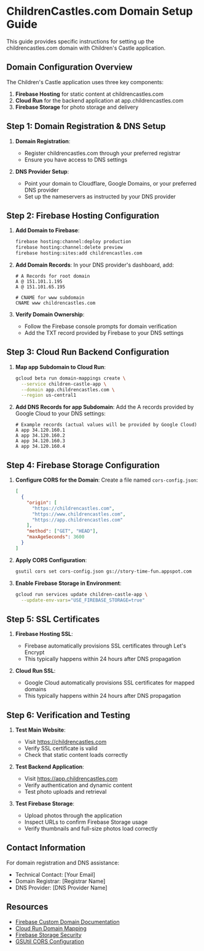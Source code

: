 # ChildrenCastles.com Domain Setup Guide

This guide provides specific instructions for setting up the childrencastles.com domain with Children's Castle application.

## Domain Configuration Overview

The Children's Castle application uses three key components:

1. **Firebase Hosting** for static content at childrencastles.com
2. **Cloud Run** for the backend application at app.childrencastles.com
3. **Firebase Storage** for photo storage and delivery

## Step 1: Domain Registration & DNS Setup

1. **Domain Registration**: 
   - Register childrencastles.com through your preferred registrar
   - Ensure you have access to DNS settings

2. **DNS Provider Setup**:
   - Point your domain to Cloudflare, Google Domains, or your preferred DNS provider
   - Set up the nameservers as instructed by your DNS provider

## Step 2: Firebase Hosting Configuration

1. **Add Domain to Firebase**:
   ```bash
   firebase hosting:channel:deploy production
   firebase hosting:channel:delete preview
   firebase hosting:sites:add childrencastles.com
   ```

2. **Add Domain Records**:
   In your DNS provider's dashboard, add:
   
   ```
   # A Records for root domain
   A @ 151.101.1.195
   A @ 151.101.65.195
   
   # CNAME for www subdomain
   CNAME www childrencastles.com
   ```

3. **Verify Domain Ownership**:
   - Follow the Firebase console prompts for domain verification
   - Add the TXT record provided by Firebase to your DNS settings

## Step 3: Cloud Run Backend Configuration

1. **Map app Subdomain to Cloud Run**:
   ```bash
   gcloud beta run domain-mappings create \
     --service children-castle-app \
     --domain app.childrencastles.com \
     --region us-central1
   ```

2. **Add DNS Records for app Subdomain**:
   Add the A records provided by Google Cloud to your DNS settings:
   
   ```
   # Example records (actual values will be provided by Google Cloud)
   A app 34.120.160.1
   A app 34.120.160.2
   A app 34.120.160.3
   A app 34.120.160.4
   ```

## Step 4: Firebase Storage Configuration

1. **Configure CORS for the Domain**:
   Create a file named `cors-config.json`:
   
   ```json
   [
     {
       "origin": [
         "https://childrencastles.com", 
         "https://www.childrencastles.com", 
         "https://app.childrencastles.com"
       ],
       "method": ["GET", "HEAD"],
       "maxAgeSeconds": 3600
     }
   ]
   ```

2. **Apply CORS Configuration**:
   ```bash
   gsutil cors set cors-config.json gs://story-time-fun.appspot.com
   ```

3. **Enable Firebase Storage in Environment**:
   ```bash
   gcloud run services update children-castle-app \
     --update-env-vars="USE_FIREBASE_STORAGE=true"
   ```

## Step 5: SSL Certificates

1. **Firebase Hosting SSL**:
   - Firebase automatically provisions SSL certificates through Let's Encrypt
   - This typically happens within 24 hours after DNS propagation

2. **Cloud Run SSL**:
   - Google Cloud automatically provisions SSL certificates for mapped domains
   - This typically happens within 24 hours after DNS propagation

## Step 6: Verification and Testing

1. **Test Main Website**:
   - Visit https://childrencastles.com
   - Verify SSL certificate is valid
   - Check that static content loads correctly

2. **Test Backend Application**:
   - Visit https://app.childrencastles.com
   - Verify authentication and dynamic content
   - Test photo uploads and retrieval

3. **Test Firebase Storage**:
   - Upload photos through the application
   - Inspect URLs to confirm Firebase Storage usage
   - Verify thumbnails and full-size photos load correctly

## Contact Information

For domain registration and DNS assistance:
- Technical Contact: [Your Email]
- Domain Registrar: [Registrar Name]
- DNS Provider: [DNS Provider Name]

## Resources

- [Firebase Custom Domain Documentation](https://firebase.google.com/docs/hosting/custom-domain)
- [Cloud Run Domain Mapping](https://cloud.google.com/run/docs/mapping-custom-domains)
- [Firebase Storage Security](https://firebase.google.com/docs/storage/security)
- [GSUtil CORS Configuration](https://cloud.google.com/storage/docs/configuring-cors)